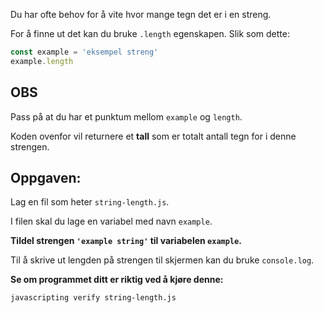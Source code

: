 Du har ofte behov for å vite hvor mange tegn det er i en streng.

For å finne ut det kan du bruke `.length` egenskapen. Slik som dette:

```js
const example = 'eksempel streng'
example.length
```

## OBS

Pass på at du har et punktum mellom `example` og `length`.

Koden ovenfor vil returnere et **tall** som er totalt antall tegn for i denne strengen.


## Oppgaven:

Lag en fil som heter `string-length.js`.

I filen skal du lage en variabel med navn `example`.

**Tildel strengen `'example string'` til variabelen `example`.**

Til å skrive ut lengden på strengen til skjermen kan du bruke `console.log`.

**Se om programmet ditt er riktig ved å kjøre denne:**

`javascripting verify string-length.js`
